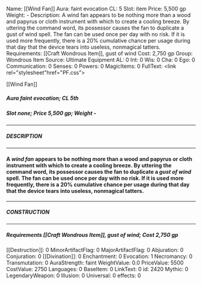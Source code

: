Name: [[Wind Fan]]
Aura: faint evocation
CL: 5
Slot: item
Price: 5,500 gp
Weight: -
Description: A wind fan appears to be nothing more than a wood and papyrus or cloth instrument with which to create a cooling breeze. By uttering the command word, its possessor causes the fan to duplicate a gust of wind spell. The fan can be used once per day with no risk. If it is used more frequently, there is a 20% cumulative chance per usage during that day that the device tears into useless, nonmagical tatters.
Requirements: [[Craft Wondrous Item]], gust of wind
Cost: 2,750 gp
Group: Wondrous Item
Source: Ultimate Equipment
AL: 0
Int: 0
Wis: 0
Cha: 0
Ego: 0
Communication: 0
Senses: 0
Powers: 0
MagicItems: 0
FullText: <link rel="stylesheet"href="PF.css"><div class="heading"><p class="alignleft">[[Wind Fan]]</p><div style="clear: both;"></div></div><div><h5><b>Aura </b>faint evocation; <b>CL </b>5th</h5><h5><b>Slot </b>none; <b>Price </b>5,500 gp; <b>Weight </b>-</h5></div><hr/><div><h5><b>DESCRIPTION</b></h5></div><hr/><div><h4><p>A <i>wind fan</i> appears to be nothing more than a wood and papyrus or cloth instrument with which to create a cooling breeze. By uttering the command word, its possessor causes the fan to duplicate a <i>gust of wind</i> spell. The fan can be used once per day with no risk. If it is used more frequently, there is a 20% cumulative chance per usage during that day that the device tears into useless, nonmagical tatters.</p></h4></div><hr/><div><h5><b>CONSTRUCTION</b></h5></div><hr/><div><h5><b>Requirements </b>[[Craft Wondrous Item]], <i>gust of wind</i>; <b>Cost </b>2,750 gp</h5></div>
[[Destruction]]: 0
MinorArtifactFlag: 0
MajorArtifactFlag: 0
Abjuration: 0
Conjuration: 0
[[Divination]]: 0
Enchantment: 0
Evocation: 1
Necromancy: 0
Transmutation: 0
AuraStrength: faint
WeightValue: 0.0
PriceValue: 5500
CostValue: 2750
Languages: 0
BaseItem: 0
LinkText: 0
id: 2420
Mythic: 0
LegendaryWeapon: 0
Illusion: 0
Universal: 0
effects: 0

